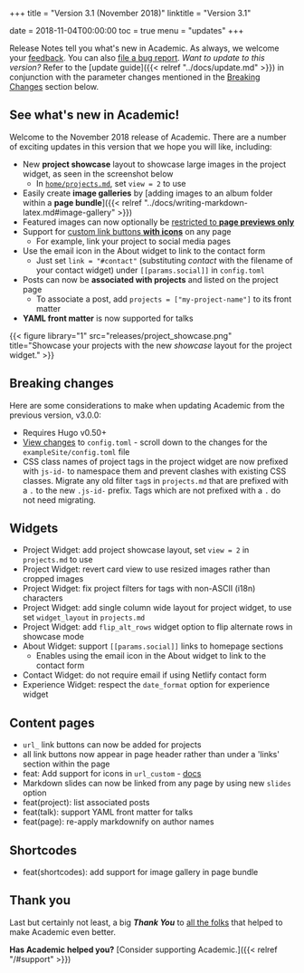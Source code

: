 +++
title = "Version 3.1 (November 2018)"
linktitle = "Version 3.1"

date = 2018-11-04T00:00:00
toc = true
menu = "updates"
+++

Release Notes tell you what's new in Academic. As always, we welcome your [feedback](https://github.com/gcushen/hugo-academic/issues). You can also [file a bug report](https://github.com/gcushen/hugo-academic/issues). *Want to update to this version?* Refer to the [update guide]({{< relref "../docs/update.md" >}}) in conjunction with the parameter changes mentioned in the [Breaking Changes](#breaking-changes) section below.

## See what's new in Academic!

Welcome to the November 2018 release of Academic. There are a number of exciting updates in this version that we hope you will like, including:

- New **project showcase** layout to showcase large images in the project widget, as seen in the screenshot below
  - In [`home/projects.md`](https://raw.githubusercontent.com/gcushen/hugo-academic/master/exampleSite/content/home/projects.md), set `view = 2` to use
- Easily create **image galleries** by [adding images to an album folder within a **page bundle**]({{< relref "../docs/writing-markdown-latex.md#image-gallery" >}})
- Featured images can now optionally be [restricted to **page previews only**](https://github.com/gcushen/hugo-academic/issues/789)
- Support for [custom link buttons **with icons**](https://github.com/gcushen/hugo-academic/issues/787) on any page
  - For example, link your project to social media pages
- Use the email icon in the About widget to link to the contact form
  - Just set `link = "#contact"` (substituting *contact* with the filename of your contact widget) under `[[params.social]]` in `config.toml`
- Posts can now be **associated with projects** and listed on the project page
  - To associate a post, add `projects = ["my-project-name"]` to its front matter
- **YAML front matter** is now supported for talks

{{< figure library="1" src="releases/project_showcase.png" title="Showcase your projects with the new  *showcase* layout for the project widget." >}}

## Breaking changes

Here are some considerations to make when updating Academic from the previous version, v3.0.0:

- Requires Hugo v0.50+
- [View changes](https://github.com/gcushen/hugo-academic/compare/v3.0.0...v3.1.0#files_bucket) to `config.toml` - scroll down to the changes for the `exampleSite/config.toml` file
- CSS class names of project tags in the project widget are now prefixed with `js-id-` to namespace them and prevent clashes with existing CSS classes. Migrate any old filter `tag`s in `projects.md` that are prefixed with a `.` to the new `.js-id-` prefix. Tags which are not prefixed with a `.` do not need migrating.
  
## Widgets

- Project Widget: add project showcase layout, set `view = 2` in `projects.md` to use
- Project Widget: revert card view to use resized images rather than cropped images
- Project Widget: fix project filters for tags with non-ASCII (i18n) characters
- Project Widget: add single column wide layout for project widget, to use set `widget_layout` in `projects.md`
- Project Widget: add `flip_alt_rows` widget option to flip alternate rows in showcase mode
- About Widget: support `[[params.social]]` links to homepage sections
  - Enables using the email icon in the About widget to link to the contact form
- Contact Widget: do not require email if using Netlify contact form 
- Experience Widget: respect the `date_format` option for experience widget
  
## Content pages

- `url_` link buttons can now be added for projects
- all link buttons now appear in page header rather than under a 'links' section within the page
- feat: Add support for icons in `url_custom` - [docs](https://github.com/gcushen/hugo-academic/issues/787)
- Markdown slides can now be linked from any page by using new `slides` option
- feat(project): list associated posts
- feat(talk): support YAML front matter for talks 
- feat(page): re-apply markdownify on author names 

## Shortcodes

- feat(shortcodes): add support for image gallery in page bundle 

## Thank you

Last but certainly not least, a big **_Thank You_** to [all the folks](https://github.com/gcushen/hugo-academic/graphs/contributors) that helped to make Academic even better.

**Has Academic helped you?** [Consider supporting Academic.]({{< relref "/#support" >}})
